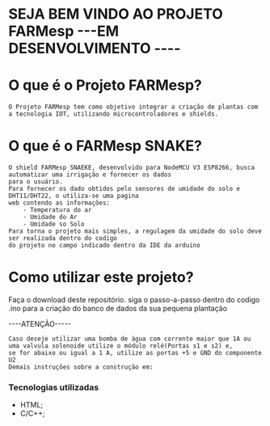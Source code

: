 # SEJA BEM VINDO AO PROJETO FARMesp ---EM DESENVOLVIMENTO ----
# O que é o Projeto FARMesp?
	O Projeto FARMesp tem como objetivo integrar a criação de plantas com a tecnologia IOT, utilizando microcontroladores e shields.

# O que é o FARMesp SNAKE?
    O shield FARMesp SNAEKE, desenvolvido para NodeMCU V3 ESP8266, busca automatizar uma irrigação e fornecer os dados 
    para o usuário.
  	Para fornecer os dado obtidos pelo sensores de umidade do solo e DHT11/DHT22, o utiliza-se uma pagina
	web contendo as informações:
		- Temperatura do ar 
		- Umidade do Ar
		- Umidade so Solo
	Para torna o projeto mais simples, a regulagem da umidade do solo deve ser realizada dentro do codigo
	do projeto no campo indicado dentro da IDE da arduino

   


# Como utilizar este projeto?

Faça o download deste repositório.
siga o passo-a-passo dentro do codigo .ino para a criação do banco de dados da sua pequena plantação

----ATENÇÃO-----

  	Caso deseje utilizar uma bomba de àgua com corrente maior que 1A ou uma valvula solenoide utilize o módulo relé(Portas s1 e s2) e,
	se for abaixo ou igual a 1 A, utilize as portas +5 e GND do componente U2
  	Demais instruções sobre a construção em:



### Tecnologias utilizadas

- HTML;
- C/C++;

